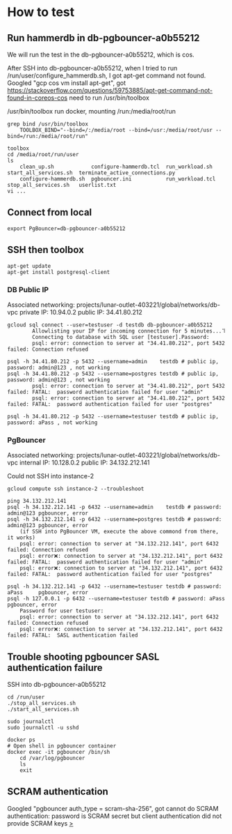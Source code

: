 # How to test

## Run hammerdb in db-pgbouncer-a0b55212
We will run the test in the db-pgbouncer-a0b55212, which is cos.

After SSH into db-pgbouncer-a0b55212, when I tried to run /run/user/configure_hammerdb.sh, I got apt-get command not found.
Googled "gcp cos vm install apt-get", got https://stackoverflow.com/questions/59753885/apt-get-command-not-found-in-coreos-cos
need to run /usr/bin/toolbox

/usr/bin/toolbox run docker, mounting /run:/media/root/run

    grep bind /usr/bin/toolbox
        TOOLBOX_BIND="--bind=/:/media/root --bind=/usr:/media/root/usr --bind=/run:/media/root/run"

    toolbox
    cd /media/root/run/user
    ls
        clean_up.sh            configure-hammerdb.tcl  run_workload.sh   start_all_services.sh  terminate_active_connections.py
        configure-hammerdb.sh  pgbouncer.ini           run_workload.tcl  stop_all_services.sh   userlist.txt
    vi ...

## Connect from local
    export PgBouncer=db-pgbouncer-a0b55212

## SSH then toolbox
    apt-get update
    apt-get install postgresql-client

### DB Public IP
Associated networking: projects/lunar-outlet-403221/global/networks/db-vpc
private IP: 10.94.0.2
public IP: 34.41.80.212

    gcloud sql connect --user=testuser -d testdb db-pgbouncer-a0b55212
            Allowlisting your IP for incoming connection for 5 minutes...⠹
            Connecting to database with SQL user [testuser].Password:
            psql: error: connection to server at "34.41.80.212", port 5432 failed: Connection refused

    psql -h 34.41.80.212 -p 5432 --username=admin    testdb # public ip, password: admin@123 , not working
    psql -h 34.41.80.212 -p 5432 --username=postgres testdb # public ip, password: admin@123 , not working
            psql: error: connection to server at "34.41.80.212", port 5432 failed: FATAL:  password authentication failed for user "admin"
            psql: error: connection to server at "34.41.80.212", port 5432 failed: FATAL:  password authentication failed for user "postgres"

    psql -h 34.41.80.212 -p 5432 --username=testuser testdb # public ip, password: aPass , not working

### PgBouncer
Associated networking: projects/lunar-outlet-403221/global/networks/db-vpc
internal IP: 10.128.0.2
public IP: 34.132.212.141

Could not SSH into instance-2

    gcloud compute ssh instance-2 --troubleshoot

    ping 34.132.212.141
    psql -h 34.132.212.141 -p 6432 --username=admin    testdb # password: admin@123 pgbouncer, error
    psql -h 34.132.212.141 -p 6432 --username=postgres testdb # password: admin@123 pgbouncer, error
        (if SSH into PgBouncer VM, execute the above commond from there, it works)
        psql: error: connection to server at "34.132.212.141", port 6432 failed: Connection refused
        psql: error❌: connection to server at "34.132.212.141", port 6432 failed: FATAL:  password authentication failed for user "admin"
        psql: error❌: connection to server at "34.132.212.141", port 6432 failed: FATAL:  password authentication failed for user "postgres"

    psql -h 34.132.212.141 -p 6432 --username=testuser testdb # password: aPass     pgbouncer, error
    psql -h 127.0.0.1 -p 6432 --username=testuser testdb # password: aPass     pgbouncer, error
        Password for user testuser:
        psql: error: connection to server at "34.132.212.141", port 6432 failed: Connection refused
        psql: error❌: connection to server at "34.132.212.141", port 6432 failed: FATAL:  SASL authentication failed

## Trouble shooting pgbouncer SASL authentication failure
SSH into db-pgbouncer-a0b55212	

    cd /run/user
    ./stop_all_services.sh
    ./start_all_services.sh

    sudo journalctl
    sudo journalctl -u sshd

    docker ps
    # Open shell in pgbouncer container
    docker exec -it pgbouncer /bin/sh
        cd /var/log/pgbouncer
        ls
        exit

## SCRAM authentication
Googled "pgbouncer auth_type = scram-sha-256", got
cannot do SCRAM authentication: password is SCRAM secret but client authentication did not provide SCRAM keys
[>](https://github.com/pgbouncer/pgbouncer/issues/774)
